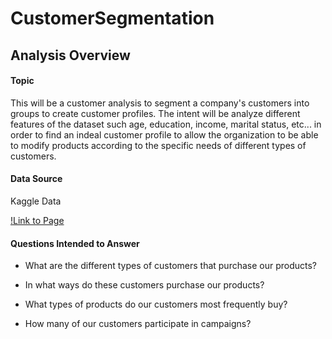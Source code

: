 # CustomerSegmentation

## Analysis Overview

#### Topic
This will be a customer analysis to segment a company's customers into groups to create customer profiles.
The intent will be analyze different features of the dataset such age, education, income, marital status, etc... in order to find an indeal customer profile to allow the organization to be able to modify products according to the specific needs of different types of customers.

#### Data Source

Kaggle Data

[!Link to Page](https://www.kaggle.com/imakash3011/customer-personality-analysis)

#### Questions Intended to Answer

- What are the different types of customers that purchase our products?

- In what ways do these customers purchase our products?

- What types of products do our customers most frequently buy?

- How many of our customers participate in campaigns?


